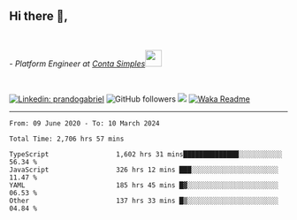 <h2>Hi there  👋,</h2> </br>

<p><em>- Platform Engineer at <a href="https://contasimples.com">Conta Simples</a><img src="https://media.giphy.com/media/WUlplcMpOCEmTGBtBW/giphy.gif" width="30"> 
</em></p></br>


[![Linkedin: prandogabriel](https://img.shields.io/badge/-prandogabriel-blue?style=flat-square&logo=Linkedin&logoColor=white&link=https://www.linkedin.com/in/prandogabriel/)](https://www.linkedin.com/in/prandogabriel)
![GitHub followers](https://img.shields.io/github/followers/prandogabriel?label=Follow&style=social)
![](https://visitor-badge.glitch.me/badge?page_id=prandogabriel.prandogabriel)
[![Waka Readme](https://github.com/prandogabriel/prandogabriel/actions/workflows/update-stats.yml.yml/badge.svg)](https://github.com/prandogabriel/prandogabriel/actions/workflows/update-stats.yml.yml)

---

<!--START_SECTION:waka-->

```golang
From: 09 June 2020 - To: 10 March 2024

Total Time: 2,706 hrs 57 mins

TypeScript                 1,602 hrs 31 mins██████████████░░░░░░░░░░░   56.34 %
JavaScript                 326 hrs 12 mins ███░░░░░░░░░░░░░░░░░░░░░░   11.47 %
YAML                       185 hrs 45 mins █▓░░░░░░░░░░░░░░░░░░░░░░░   06.53 %
Other                      137 hrs 33 mins █▒░░░░░░░░░░░░░░░░░░░░░░░   04.84 %
```

<!--END_SECTION:waka-->

